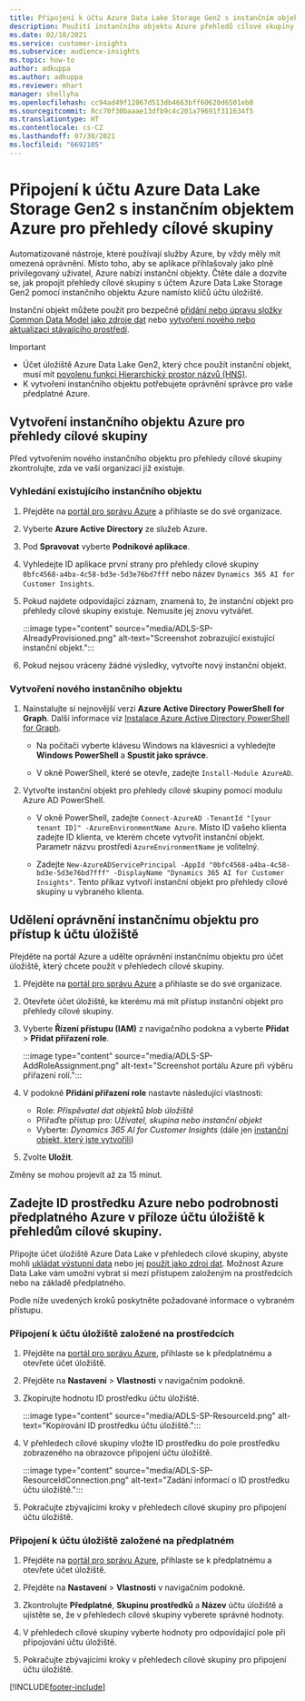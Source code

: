 ```yaml
---
title: Připojení k účtu Azure Data Lake Storage Gen2 s instančním objektem
description: Použití instančního objektu Azure přehledů cílové skupiny pro připojení k vlastnímu datovému jezeru při jeho připojení k přehledům cílové skupiny.
ms.date: 02/10/2021
ms.service: customer-insights
ms.subservice: audience-insights
ms.topic: how-to
author: adkuppa
ms.author: adkuppa
ms.reviewer: mhart
manager: shellyha
ms.openlocfilehash: cc94ad49f12067d513db4663bff60620d6501eb0
ms.sourcegitcommit: 8cc70f30baaae13dfb9c4c201a79691f311634f5
ms.translationtype: HT
ms.contentlocale: cs-CZ
ms.lasthandoff: 07/30/2021
ms.locfileid: "6692105"
---
```

# <a name="connect-to-an-azure-data-lake-storage-gen2-account-with-an-azure-service-principal-for-audience-insights"></a>Připojení k účtu Azure Data Lake Storage Gen2 s instančním objektem Azure pro přehledy cílové skupiny

Automatizované nástroje, které používají služby Azure, by vždy měly mít omezená oprávnění. Místo toho, aby se aplikace přihlašovaly jako plně privilegovaný uživatel, Azure nabízí instanční objekty. Čtěte dále a dozvíte se, jak propojit přehledy cílové skupiny s účtem Azure Data Lake Storage Gen2 pomocí instančního objektu Azure namísto klíčů účtu úložiště. 

Instanční objekt můžete použít pro bezpečné [přidání nebo úpravu složky Common Data Model jako zdroje dat](connect-common-data-model.md) nebo [vytvoření nového nebo aktualizaci stávajícího prostředí](get-started-paid.md).

> [!IMPORTANT]
> - Účet úložiště Azure Data Lake Gen2, který chce použít instanční objekt, musí mít [povolenu funkci Hierarchický prostor názvů (HNS)](/azure/storage/blobs/data-lake-storage-namespace).
> - K vytvoření instančního objektu potřebujete oprávnění správce pro vaše předplatné Azure.

## <a name="create-azure-service-principal-for-audience-insights"></a>Vytvoření instančního objektu Azure pro přehledy cílové skupiny

Před vytvořením nového instančního objektu pro přehledy cílové skupiny zkontrolujte, zda ve vaší organizaci již existuje.

### <a name="look-for-an-existing-service-principal"></a>Vyhledání existujícího instančního objektu

1. Přejděte na [portál pro správu Azure](https://portal.azure.com) a přihlaste se do své organizace.

2. Vyberte **Azure Active Directory** ze služeb Azure.

3. Pod **Spravovat** vyberte **Podnikové aplikace**.

4. Vyhledejte ID aplikace první strany pro přehledy cílové skupiny `0bfc4568-a4ba-4c58-bd3e-5d3e76bd7fff` nebo název `Dynamics 365 AI for Customer Insights`.

5. Pokud najdete odpovídající záznam, znamená to, že instanční objekt pro přehledy cílové skupiny existuje. Nemusíte jej znovu vytvářet.
   
   :::image type="content" source="media/ADLS-SP-AlreadyProvisioned.png" alt-text="Screenshot zobrazující existující instanční objekt.":::
   
6. Pokud nejsou vráceny žádné výsledky, vytvořte nový instanční objekt.

### <a name="create-a-new-service-principal"></a>Vytvoření nového instančního objektu

1. Nainstalujte si nejnovější verzi **Azure Active Directory PowerShell for Graph**. Další informace viz [Instalace Azure Active Directory PowerShell for Graph](/powershell/azure/active-directory/install-adv2).
   - Na počítači vyberte klávesu Windows na klávesnici a vyhledejte **Windows PowerShell** a **Spustit jako správce**.
   
   - V okně PowerShell, které se otevře, zadejte `Install-Module AzureAD`.

2. Vytvořte instanční objekt pro přehledy cílové skupiny pomocí modulu Azure AD PowerShell.
   - V okně PowerShell, zadejte `Connect-AzureAD -TenantId "[your tenant ID]" -AzureEnvironmentName Azure`. Místo ID vašeho klienta zadejte ID klienta, ve kterém chcete vytvořit instanční objekt. Parametr názvu prostředí `AzureEnvironmentName` je volitelný.
  
   - Zadejte `New-AzureADServicePrincipal -AppId "0bfc4568-a4ba-4c58-bd3e-5d3e76bd7fff" -DisplayName "Dynamics 365 AI for Customer Insights"`. Tento příkaz vytvoří instanční objekt pro přehledy cílové skupiny u vybraného klienta.  

## <a name="grant-permissions-to-the-service-principal-to-access-the-storage-account"></a>Udělení oprávnění instančnímu objektu pro přístup k účtu úložiště

Přejděte na portál Azure a udělte oprávnění instančnímu objektu pro účet úložiště, který chcete použít v přehledech cílové skupiny.

1. Přejděte na [portál pro správu Azure](https://portal.azure.com) a přihlaste se do své organizace.

1. Otevřete účet úložiště, ke kterému má mít přístup instanční objekt pro přehledy cílové skupiny.

1. Vyberte **Řízení přístupu (IAM)** z navigačního podokna a vyberte **Přidat** > **Přidat přiřazení role**.
   
   :::image type="content" source="media/ADLS-SP-AddRoleAssignment.png" alt-text="Screenshot portálu Azure při výběru přiřazení rolí.":::
   
1. V podokně **Přidání přiřazení role** nastavte následující vlastnosti:
   - Role: *Přispěvatel dat objektů blob úložiště*
   - Přiřaďte přístup pro: *Uživatel, skupina nebo instanční objekt*
   - Vyberte: *Dynamics 365 AI for Customer Insights* (dále jen [instanční objekt, který jste vytvořili](#create-a-new-service-principal))

1.  Zvolte **Uložit**.

Změny se mohou projevit až za 15 minut.

## <a name="enter-the-azure-resource-id-or-the-azure-subscription-details-in-the-storage-account-attachment-to-audience-insights"></a>Zadejte ID prostředku Azure nebo podrobnosti předplatného Azure v příloze účtu úložiště k přehledům cílové skupiny.

Připojte účet úložiště Azure Data Lake v přehledech cílové skupiny, abyste mohli [ukládat výstupní data](manage-environments.md) nebo jej [použít jako zdroj dat](connect-dataverse-managed-lake.md). Možnost Azure Data Lake vám umožní vybrat si mezi přístupem založeným na prostředcích nebo na základě předplatného.

Podle níže uvedených kroků poskytněte požadované informace o vybraném přístupu.

### <a name="resource-based-storage-account-connection"></a>Připojení k účtu úložiště založené na prostředcích

1. Přejděte na [portál pro správu Azure](https://portal.azure.com), přihlaste se k předplatnému a otevřete účet úložiště.

1. Přejděte na **Nastavení** > **Vlastnosti** v navigačním podokně.

1. Zkopírujte hodnotu ID prostředku účtu úložiště.

   :::image type="content" source="media/ADLS-SP-ResourceId.png" alt-text="Kopírování ID prostředku účtu úložiště.":::

1. V přehledech cílové skupiny vložte ID prostředku do pole prostředku zobrazeného na obrazovce připojení účtu úložiště.

   :::image type="content" source="media/ADLS-SP-ResourceIdConnection.png" alt-text="Zadání informací o ID prostředku účtu úložiště.":::   
   
1. Pokračujte zbývajícími kroky v přehledech cílové skupiny pro připojení účtu úložiště.

### <a name="subscription-based-storage-account-connection"></a>Připojení k účtu úložiště založené na předplatném

1. Přejděte na [portál pro správu Azure](https://portal.azure.com), přihlaste se k předplatnému a otevřete účet úložiště.

1. Přejděte na **Nastavení** > **Vlastnosti** v navigačním podokně.

1. Zkontrolujte **Předplatné**, **Skupinu prostředků** a **Název** účtu úložiště a ujistěte se, že v přehledech cílové skupiny vyberete správné hodnoty.

1. V přehledech cílové skupiny vyberte hodnoty pro odpovídající pole při připojování účtu úložiště.
   
1. Pokračujte zbývajícími kroky v přehledech cílové skupiny pro připojení účtu úložiště.


[!INCLUDE[footer-include](../includes/footer-banner.md)]